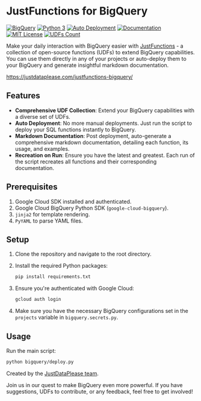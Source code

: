 # JustFunctions for BigQuery

[![BigQuery](https://img.shields.io/badge/Platform-BigQuery-yellow.svg)](#)
[![Python 3](https://img.shields.io/badge/python-3-blue.svg)](#)
[![Auto Deployment](https://img.shields.io/badge/Deployment-Auto-green)](#)
[![Documentation](https://img.shields.io/badge/Documentation-Markdown-blue)](#)
[![MIT License](https://img.shields.io/badge/license-MIT-blue.svg)](https://opensource.org/licenses/MIT)
[![UDFs Count](https://img.shields.io/badge/UDFs-Count-blue)](#) 

Make your daily interaction with BigQuery easier with [JustFunctions](https://justdataplease.com/justfunctions-bigquery/) - a collection of open-source functions (UDFs) to extend BigQuery capabilities.
You can use them directly in any of your projects or auto-deploy them to your BigQuery and generate insightful markdown documentation.

https://justdataplease.com/justfunctions-bigquery/

## Features
- **Comprehensive UDF Collection**: Extend your BigQuery capabilities with a diverse set of UDFs.
- **Auto Deployment**: No more manual deployments. Just run the script to deploy your SQL functions instantly to BigQuery.
- **Markdown Documentation**: Post deployment, auto-generate a comprehensive markdown documentation, detailing each function, its usage, and examples.
- **Recreation on Run**: Ensure you have the latest and greatest. Each run of the script recreates all functions and their corresponding documentation.

## Prerequisites

1. Google Cloud SDK installed and authenticated.
2. Google Cloud BigQuery Python SDK (`google-cloud-bigquery`).
3. `jinja2` for template rendering.
4. `PyYAML` to parse YAML files.

## Setup

1. Clone the repository and navigate to the root directory.
2. Install the required Python packages:
    ```bash
    pip install requirements.txt
    ```

3. Ensure you're authenticated with Google Cloud:
    ```bash
    gcloud auth login
    ```

4. Make sure you have the necessary BigQuery configurations set in the `projects` variable in `bigquery.secrets.py`.

## Usage

Run the main script:

```bash
python bigquery/deploy.py
```


Created by the [JustDataPlease team](https://justdataplease.com).

Join us in our quest to make BigQuery even more powerful. If you have suggestions, UDFs to contribute, or any feedback, feel free to get involved!
